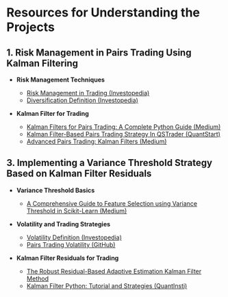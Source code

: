 # Resources for Understanding the Projects

## 1. Risk Management in Pairs Trading Using Kalman Filtering

- **Risk Management Techniques**  
  - [Risk Management in Trading (Investopedia)](https://www.investopedia.com/articles/trading/09/risk-management.asp)   
  - [Diversification Definition (Investopedia)](https://www.investopedia.com/terms/d/diversification.asp)  

- **Kalman Filter for Trading**  
  - [Kalman Filters for Pairs Trading: A Complete Python Guide (Medium)](https://theaiquant.medium.com/kalman-filters-are-a-powerful-tool-in-the-world-of-finance-for-modeling-and-predicting-time-series-6b4c614244d3)  
  - [Kalman Filter-Based Pairs Trading Strategy In QSTrader (QuantStart)](https://www.quantstart.com/articles/kalman-filter-based-pairs-trading-strategy-in-qstrader/)  
  - [Advanced Pairs Trading: Kalman Filters (Medium)](https://medium.com/@ab.jannatpour/advanced-pairs-trading-kalman-filters-b171144ce6d5)  

## 3. Implementing a Variance Threshold Strategy Based on Kalman Filter Residuals

- **Variance Threshold Basics**  
  - [A Comprehensive Guide to Feature Selection using Variance Threshold in Scikit-Learn (Medium)](https://medium.com/aimonks/a-comprehensive-guide-to-feature-selection-using-variance-threshold-in-scikit-learn-0b10146aa71f)  

- **Volatility and Trading Strategies**  
  - [Volatility Definition (Investopedia)](https://www.investopedia.com/terms/v/volatility.asp)  
  - [Pairs Trading Volatility (GitHub)](https://github.com/smrfeld/pairs_trading_volatility)  

- **Kalman Filter Residuals for Trading**  
  - [The Robust Residual-Based Adaptive Estimation Kalman Filter Method](https://pubs.aip.org/aip/rsi/article/91/10/104501/363494/The-robust-residual-based-adaptive-estimation)  
  - [Kalman Filter Python: Tutorial and Strategies (QuantInsti)](https://blog.quantinsti.com/kalman-filter/)  
